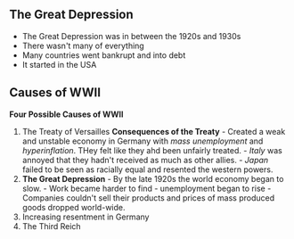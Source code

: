 ## The Great Depression

- The Great Depression was in between the 1920s and 1930s
- There wasn't many of everything
- Many countries went bankrupt and into debt
- It started in the USA

## Causes of WWII

**Four Possible Causes of WWII**

1. The Treaty of Versailles
	**Consequences of the Treaty**
		- Created a weak and unstable economy in Germany with *mass unemployment* and *hyperinflation*. THey felt like they ahd been unfairly treated.
		- *Italy* was annoyed that they hadn't received as much as other allies.
		- *Japan* failed to be seen as racially equal and resented the western powers.
2. **The Great Depression**
		- By the late 1920s the world economy began to slow.
		- Work became harder to find - unemployment began to rise
		- Companies couldn't sell their products and prices of mass produced goods dropped world-wide.
3. Increasing resentment in Germany
4. The Third Reich
